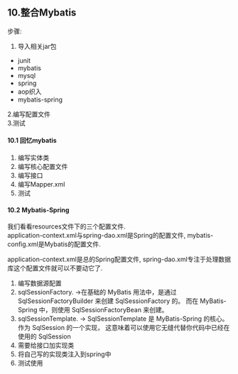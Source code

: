 ## 10.整合Mybatis
步骤:  
1. 导入相关jar包
 - junit
 - mybatis
 - mysql
 - spring
 - aop织入
 - mybatis-spring
 
2.编写配置文件  
3.测试
 #### 10.1 回忆mybatis
 1. 编写实体类
 2. 编写核心配置文件
 3. 编写接口
 4. 编写Mapper.xml
 5. 测试
 
 #### 10.2 Mybatis-Spring
 我们看看resources文件下的三个配置文件.  
 application-context.xml与spring-dao.xml是Spring的配置文件,  mybatis-config.xml是Mybatis的配置文件. 
 
 application-context.xml是总的Spring配置文件, spring-dao.xml专注于处理数据库这个配置文件就可以不要动它了.
 1. 编写数据源配置
 2. sqlSessionFactory. ->在基础的 MyBatis 用法中，是通过 SqlSessionFactoryBuilder 来创建 SqlSessionFactory 的。
 而在 MyBatis-Spring 中，则使用 SqlSessionFactoryBean 来创建。
 3. sqlSessionTemplate. ->  SqlSessionTemplate 是 MyBatis-Spring 的核心。作为 SqlSession 的一个实现，
 这意味着可以使用它无缝代替你代码中已经在使用的 SqlSession
 4. 需要给接口加实现类
 5. 将自己写的实现类注入到spring中
 6. 测试使用
 
 